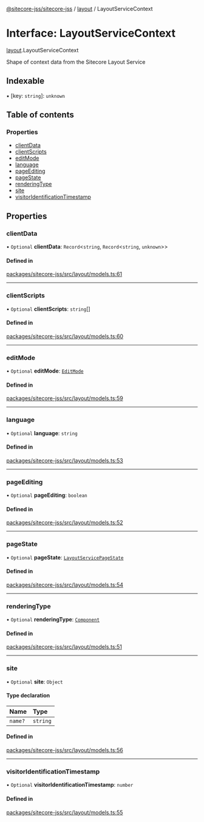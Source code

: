 [@sitecore-jss/sitecore-jss](../README.md) / [layout](../modules/layout.md) / LayoutServiceContext

# Interface: LayoutServiceContext

[layout](../modules/layout.md).LayoutServiceContext

Shape of context data from the Sitecore Layout Service

## Indexable

▪ [key: `string`]: `unknown`

## Table of contents

### Properties

- [clientData](layout.LayoutServiceContext.md#clientdata)
- [clientScripts](layout.LayoutServiceContext.md#clientscripts)
- [editMode](layout.LayoutServiceContext.md#editmode)
- [language](layout.LayoutServiceContext.md#language)
- [pageEditing](layout.LayoutServiceContext.md#pageediting)
- [pageState](layout.LayoutServiceContext.md#pagestate)
- [renderingType](layout.LayoutServiceContext.md#renderingtype)
- [site](layout.LayoutServiceContext.md#site)
- [visitorIdentificationTimestamp](layout.LayoutServiceContext.md#visitoridentificationtimestamp)

## Properties

### clientData

• `Optional` **clientData**: `Record`\<`string`, `Record`\<`string`, `unknown`\>\>

#### Defined in

[packages/sitecore-jss/src/layout/models.ts:61](https://github.com/Sitecore/jss/blob/a6aceacd9/packages/sitecore-jss/src/layout/models.ts#L61)

___

### clientScripts

• `Optional` **clientScripts**: `string`[]

#### Defined in

[packages/sitecore-jss/src/layout/models.ts:60](https://github.com/Sitecore/jss/blob/a6aceacd9/packages/sitecore-jss/src/layout/models.ts#L60)

___

### editMode

• `Optional` **editMode**: [`EditMode`](../enums/layout.EditMode.md)

#### Defined in

[packages/sitecore-jss/src/layout/models.ts:59](https://github.com/Sitecore/jss/blob/a6aceacd9/packages/sitecore-jss/src/layout/models.ts#L59)

___

### language

• `Optional` **language**: `string`

#### Defined in

[packages/sitecore-jss/src/layout/models.ts:53](https://github.com/Sitecore/jss/blob/a6aceacd9/packages/sitecore-jss/src/layout/models.ts#L53)

___

### pageEditing

• `Optional` **pageEditing**: `boolean`

#### Defined in

[packages/sitecore-jss/src/layout/models.ts:52](https://github.com/Sitecore/jss/blob/a6aceacd9/packages/sitecore-jss/src/layout/models.ts#L52)

___

### pageState

• `Optional` **pageState**: [`LayoutServicePageState`](../enums/layout.LayoutServicePageState.md)

#### Defined in

[packages/sitecore-jss/src/layout/models.ts:54](https://github.com/Sitecore/jss/blob/a6aceacd9/packages/sitecore-jss/src/layout/models.ts#L54)

___

### renderingType

• `Optional` **renderingType**: [`Component`](../enums/layout.RenderingType.md#component)

#### Defined in

[packages/sitecore-jss/src/layout/models.ts:51](https://github.com/Sitecore/jss/blob/a6aceacd9/packages/sitecore-jss/src/layout/models.ts#L51)

___

### site

• `Optional` **site**: `Object`

#### Type declaration

| Name | Type |
| :------ | :------ |
| `name?` | `string` |

#### Defined in

[packages/sitecore-jss/src/layout/models.ts:56](https://github.com/Sitecore/jss/blob/a6aceacd9/packages/sitecore-jss/src/layout/models.ts#L56)

___

### visitorIdentificationTimestamp

• `Optional` **visitorIdentificationTimestamp**: `number`

#### Defined in

[packages/sitecore-jss/src/layout/models.ts:55](https://github.com/Sitecore/jss/blob/a6aceacd9/packages/sitecore-jss/src/layout/models.ts#L55)
